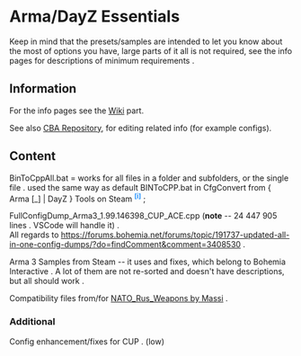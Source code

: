 
# Arma/DayZ Essentials

Keep in mind that the presets/samples are intended to let you know about the most of options you have, large parts of it all is not required, see the info pages for descriptions of minimum requirements .

## Information

For the info pages see the [Wiki](https://github.com/ilias-7565/ArmaEssentials/wiki/) part.

See also [CBA Repository](https://github.com/CBATeam/CBA_A3), for editing related info (for example configs).

## Content

BinToCppAll.bat = works for all files in a folder and subfolders, or the single file . used the same way as default BINToCPP.bat in CfgConvert from { Arma [_] | DayZ } Tools on Steam <sup title="(put it in `DayZ Tools\Bin\CfgConvert` folder and drag the target file/folder on it)" style="color:dodgerBlue;">__[i]__</sup> ;

FullConfigDump_Arma3_1.99.146398_CUP_ACE.cpp (**note** -- 24 447 905 lines . VSCode will handle it) .  
All regards to https://forums.bohemia.net/forums/topic/191737-updated-all-in-one-config-dumps/?do=findComment&comment=3408530 .

Arma 3 Samples from Steam -- it uses and fixes, which belong to Bohemia Interactive . A lot of them are not re-sorted and doesn't have descriptions, but all should work .

Compatibility files from/for [NATO_Rus_Weapons by Massi](https://steamcommunity.com/sharedfiles/filedetails/?id=500929500) .

### Additional

Config enhancement/fixes for CUP . (low)

